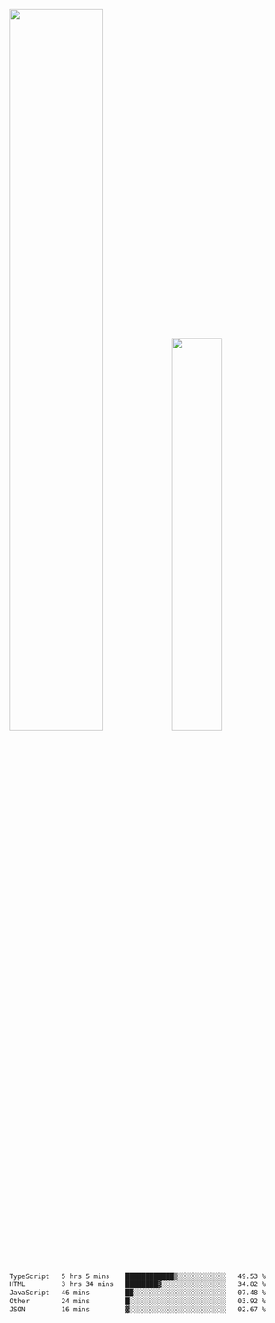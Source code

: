 <img align="" width="57.5%" src="https://github-readme-stats.vercel.app/api?username=Dream4ever&hide_title=true&hide_border=true&count_private=true&show_icons=true&include_all_commits=true&line_height=21" /><img align="" width="42.4%" src="https://github-readme-stats.vercel.app/api/top-langs/?username=Dream4ever&hide_title=true&count_private=true&show_icons=true&langs_count=6&hide_border=true&layout=compact" />

<!--START_SECTION:waka-->

```txt
TypeScript   5 hrs 5 mins    ████████████▒░░░░░░░░░░░░   49.53 %
HTML         3 hrs 34 mins   ████████▓░░░░░░░░░░░░░░░░   34.82 %
JavaScript   46 mins         ██░░░░░░░░░░░░░░░░░░░░░░░   07.48 %
Other        24 mins         █░░░░░░░░░░░░░░░░░░░░░░░░   03.92 %
JSON         16 mins         ▓░░░░░░░░░░░░░░░░░░░░░░░░   02.67 %
```

<!--END_SECTION:waka-->
